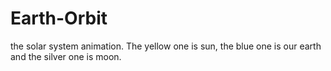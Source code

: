 # Earth-Orbit
the solar system animation. The yellow one is sun, the blue one is our earth and the silver one is moon.
